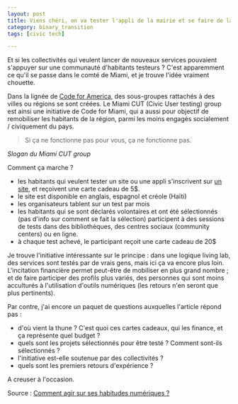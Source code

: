 ```yaml
---
layout: post
title: Viens chéri, on va tester l'appli de la mairie et se faire de la maille
category: binary_transition
tags: [civic tech]

---
```


Et si les collectivités qui veulent lancer de nouveaux services pouvaient s'appuyer sur une communauté d'habitants testeurs ? C'est apparemment ce qu'il se passe dans le comté de Miami, et je trouve l'idée vraiment chouette.

<!--more-->

Dans la lignée de [Code for America](www.codeforamerica.org), des sous-groupes rattachés à des villes ou régions se sont créées. Le Miami CUT (Civic User testing) group est ainsi une initiative de Code for Miami, qui a aussi pour objectif de remobiliser les habitants de la région, parmi les moins engagés socialement / civiquement du pays.


> Si ça ne fonctionne pas pour vous, ça ne fonctionne pas.

*Slogan du Miami CUT group*

Comment ça marche ?
- les habitants qui veulent tester un site ou une appli s'inscrivent sur [un site](http://cutgroup.miami/), et reçoivent une carte cadeau de 5$.
- le site est disponible en anglais, espagnol et créole (Haïti)
- les organisateurs tablent sur un test par mois
- les habitants qui se sont déclarés volontaires et ont été sélectionnés (pas d'info sur comment se fait la sélection) participent à des sessions de tests dans des bibliothèques, des centres sociaux (community centers) ou en ligne.
- à chaque test achevé, le participant reçoit une carte cadeau de 20$

Je trouve l'initiative intéressante sur le principe : dans une logique living lab, des services sont testés par de vrais gens, mais ici ça va encore plus loin. L'incitation financière permet peut-être de mobiliser en plus grand nombre ; et de faire participer des profils plus variés, des personnes qui sont moins acculturés à l'utilisation d'outils numériques (les retours n'en seront que plus pertinents).

Par contre, j'ai encore un paquet de questions auxquelles l'article répond pas :
- d'où vient la thune ? C'est quoi ces cartes cadeaux, qui les finance, et ça représente quel budget ?
- quels sont les projets sélectionnés pour être testé ? Comment sont-ils sélectionnés ?
- l'initiative est-elle soutenue par des collectivités ?
- quels sont les premiers retours d'expérience ?

A creuser à l'occasion.

Source : [Comment agir sur ses habitudes numériques ?][source]

[source]: https://medium.com/cutgroup-miami/making-government-technology-suck-less-in-miami-d55d169060d#.2fgo66k05
